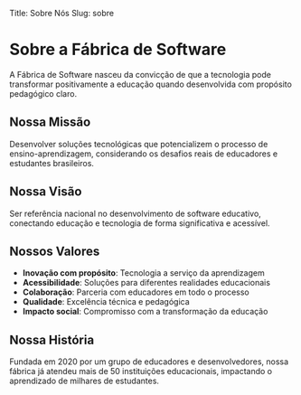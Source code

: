 Title: Sobre Nós
Slug: sobre

# Sobre a Fábrica de Software

A Fábrica de Software nasceu da convicção de que a tecnologia pode transformar positivamente a educação quando desenvolvida com propósito pedagógico claro.

## Nossa Missão

Desenvolver soluções tecnológicas que potencializem o processo de ensino-aprendizagem, considerando os desafios reais de educadores e estudantes brasileiros.

## Nossa Visão

Ser referência nacional no desenvolvimento de software educativo, conectando educação e tecnologia de forma significativa e acessível.

## Nossos Valores

- **Inovação com propósito**: Tecnologia a serviço da aprendizagem
- **Acessibilidade**: Soluções para diferentes realidades educacionais
- **Colaboração**: Parceria com educadores em todo o processo
- **Qualidade**: Excelência técnica e pedagógica
- **Impacto social**: Compromisso com a transformação da educação

## Nossa História

Fundada em 2020 por um grupo de educadores e desenvolvedores, nossa fábrica já atendeu mais de 50 instituições educacionais, impactando o aprendizado de milhares de estudantes.